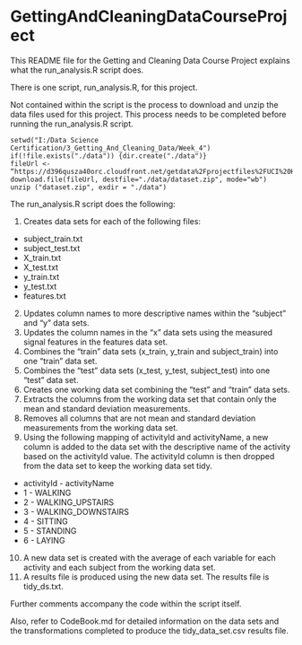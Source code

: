 # GettingAndCleaningDataCourseProject

This README file for the Getting and Cleaning Data Course Project explains what the run_analysis.R script does.
 
There is one script, run_analysis.R, for this project.

Not contained within the script is the process to download and unzip the data files used for this project.  This process needs to be completed before running the run_analysis.R script.  

	setwd("I:/Data Science Certification/3_Getting_And_Cleaning_Data/Week_4")
	if(!file.exists("./data")) {dir.create("./data")}
	fileUrl <- “https://d396qusza40orc.cloudfront.net/getdata%2Fprojectfiles%2FUCI%20HAR%20Dataset.zip"
	download.file(fileUrl, destfile="./data/dataset.zip", mode="wb") 
	unzip ("dataset.zip", exdir = "./data")

The run_analysis.R script does the following:

1. Creates data sets for each of the following files:
  * subject_train.txt
  * subject_test.txt
  * X_train.txt
  * X_test.txt
  * y_train.txt
  * y_test.txt
  * features.txt
2. Updates column names to more descriptive names within the “subject” and “y” data sets.
3. Updates the column names in the “x” data sets using the measured signal features in the features data set.
4. Combines the “train” data sets (x_train, y_train and subject_train) into one “train” data set.
5. Combines the “test” data sets (x_test, y_test, subject_test) into one “test” data set.
6. Creates one working data set combining the “test” and “train” data sets.
7. Extracts the columns from the working data set that contain only the mean and standard deviation measurements.
8. Removes all columns that are not mean and standard deviation measurements from the working data set.
9. Using the following mapping of activityId and activityName, a new column is added to the data set with the descriptive name of the activity based on the activityId value.  The activityId column is then dropped from the data set to keep the working data set tidy.
  * activityId  -  activityName
  * 1  -  WALKING
  * 2  -  WALKING_UPSTAIRS
  * 3  -  WALKING_DOWNSTAIRS
  * 4  -  SITTING
  * 5  -  STANDING
  * 6  -  LAYING
10. A new data set is created with the average of each variable for each activity and each subject from the working data set.
11. A results file is produced using the new data set.  The results file is tidy_ds.txt.

Further comments accompany the code within the script itself.

Also, refer to CodeBook.md for detailed information on the data sets and the transformations completed to produce the tidy_data_set.csv results file.
